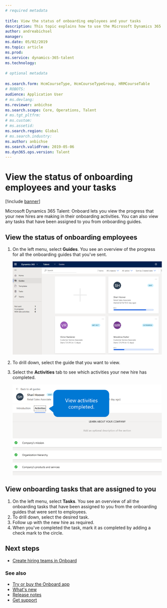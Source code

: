 ```yaml
---
# required metadata

title: View the status of onboarding employees and your tasks
description: This topic explains how to use the Microsoft Dynamics 365 Talent - Onboard app to track where new hires are in their onboarding process.
author: andreabichsel
manager:
ms.date: 05/02/2019
ms.topic: article
ms.prod:
ms.service: dynamics-365-talent
ms.technology:

# optional metadata

ms.search.form: HcmCourseType, HcmCourseTypeGroup, HRMCourseTable
# ROBOTS:
audience: Application User
# ms.devlang:
ms.reviewer: anbichse
ms.search.scope: Core, Operations, Talent
# ms.tgt_pltfrm:
# ms.custom:
# ms.assetid:
ms.search.region: Global
# ms.search.industry:
ms.author: anbichse
ms.search.validFrom: 2019-05-06
ms.dyn365.ops.version: Talent
---
```


# View the status of onboarding employees and your tasks

[!include [banner](includes/banner.md)]

Microsoft Dynamics 365 Talent: Onboard lets you view the progress that your new hires are making in their onboarding activities. You can also view any tasks that have been assigned to you from onboarding guides.

## View the status of onboarding employees

1. On the left menu, select **Guides**. You see an overview of the progress for all the onboarding guides that you've sent.

    ![[Viewing the status of onboarding guides](./media/onboard-guide-status.png)](./media/onboard-guide-status.png)

2. To drill down, select the guide that you want to view.
3. Select the **Activities** tab to see which activities your new hire has completed.

    ![[Viewing activities that the new hire has completed](./media/onboard-status-activities.png)](./media/onboard-status-activities.png)

## View onboarding tasks that are assigned to you

1. On the left menu, select **Tasks**. You see an overview of all the onboarding tasks that have been assigned to you from the onboarding guides that were sent to employees.
2. To drill down, select the desired task.
3. Follow up with the new hire as required.
4. When you've completed the task, mark it as completed by adding a check mark to the circle.

## Next steps

- [Create hiring teams in Onboard](./onboard-create-team.md)

### See also

- [Try or buy the Onboard app](https://dynamics.microsoft.com/talent/onboard/)
- [What's new](./whats-new.md)
- [Release notes](https://docs.microsoft.com/business-applications-release-notes/index)
- [Get support](./talent-support.md)
